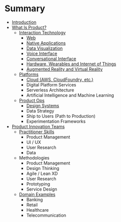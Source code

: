 # Summary

* [Introduction](README.md)
* [What Is Product?](chapter1.md)
  * [Interaction Technology](interaction-tech.md)
    * [Web](interaction-tech/web.md)
    * [Native Applications](interaction-tech/native-applications.md)
    * [Data Visualization](interaction-tech/data-visualization.md)
    * [Voice Interface](interaction-tech/voice.md)
    * [Conversational Interface](interaction-tech/conversational-interface.md)
    * [Hardware, Wearables and Internet of Things](interaction-tech/hardware-wearables-and-internet-of-things.md)
    * [Augmented Reality and Virtual Reality](interaction-tech/augmented-reality-and-virtual-reality.md)
  * [Platforms](platforms.md)
    * [Cloud \(AWS, CloudFoundry, etc.\)](#)
    * Digital Platform Services
    * Serverless Architecture
    * Artificial Intelligence and Machine Learning
  * [Product Ops](product-ops.md)
    * [Design Systems](product-ops/design-systems.md)
    * Data Strategy
    * Ship to Users \(Path to Production\)
    * Experimentation Frameworks
* [Product Innovation Teams](product-innovation-teams.md)
  * [Practitioner Skills](skillsets.md)
    * Product Management
    * UI / UX
    * User Research
    * Data
  * Methodologies
    * Product Management
    * Design Thinking
    * Agile / Lean XD
    * User Research
    * Prototyping
    * Service Design
  * [Domain Examples](domains.md)
    * Banking
    * Retail
    * Healthcare
    * Telecommunication



